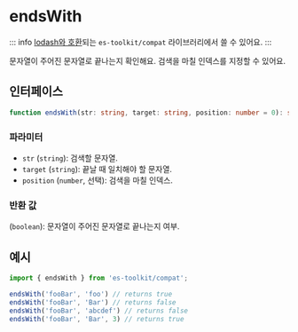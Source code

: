 # endsWith

::: info
[lodash와 호환](../../../compatibility.md)되는 `es-toolkit/compat` 라이브러리에서 쓸 수 있어요.
:::

문자열이 주어진 문자열로 끝나는지 확인해요. 검색을 마칠 인덱스를 지정할 수 있어요.

## 인터페이스

```typescript
function endsWith(str: string, target: string, position: number = 0): string;
```

### 파라미터

- `str` (`string`): 검색할 문자열.
- `target` (`string`): 끝날 때 일치해야 할 문자열.
- `position` (`number`, 선택): 검색을 마칠 인덱스.

### 반환 값

(`boolean`): 문자열이 주어진 문자열로 끝나는지 여부.

## 예시

```typescript
import { endsWith } from 'es-toolkit/compat';

endsWith('fooBar', 'foo') // returns true
endsWith('fooBar', 'Bar') // returns false
endsWith('fooBar', 'abcdef') // returns false
endsWith('fooBar', 'Bar', 3) // returns true
```
